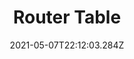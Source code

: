 ---
title: Router Table
date: "2021-05-07T22:12:03.284Z"
description: If I've built it, it's listed here   
mainTopic: false
published: false 
rank: "4"
type: "woodworking"
---